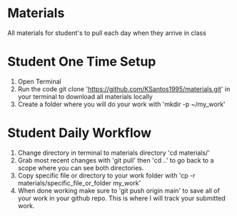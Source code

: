 # Materials
All materials for student's to pull each day when they arrive in class

# Student One Time Setup
1. Open Terminal
2. Run the code git clone 'https://github.com/KSantos1995/materials.git' in your terminal to download all materials locally
3. Create a folder where you will do your work with 'mkdir -p ~/my_work'

# Student Daily Workflow
1. Change directory in terminal to materials directory 'cd materials/'
2. Grab most recent changes with 'git pull' then 'cd ..' to go back to a scope where you can see both directories.
3. Copy specific file or directory to your work folder with 'cp -r materials/specific_file_or_folder my_work'
4. When done working make sure to 'git push origin main' to save all of your work in your github repo. This is where I will track your submitted work.
